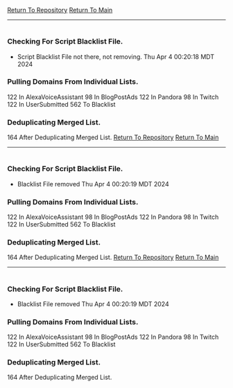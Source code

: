 [Return To Repository](https://github.com/DigitalWarrior/piholeparser/)
[Return To Main](https://github.com/DigitalWarrior/piholeparser/blob/master/RecentRunLogs/Mainlog.md)
____________________________________
# 
### Checking For Script Blacklist File.
* Script Blacklist File not there, not removing. Thu Apr  4 00:20:18 MDT 2024
### Pulling Domains From Individual Lists.
122 In AlexaVoiceAssistant
98 In BlogPostAds
122 In Pandora
98 In Twitch
122 In UserSubmitted
562 To Blacklist
### Deduplicating Merged List.
164 After Deduplicating Merged List.
[Return To Repository](https://github.com/DigitalWarrior/piholeparser/)
[Return To Main](https://github.com/DigitalWarrior/piholeparser/blob/master/RecentRunLogs/Mainlog.md)
____________________________________
# 
### Checking For Script Blacklist File.
* Blacklist File removed Thu Apr  4 00:20:19 MDT 2024
### Pulling Domains From Individual Lists.
122 In AlexaVoiceAssistant
98 In BlogPostAds
122 In Pandora
98 In Twitch
122 In UserSubmitted
562 To Blacklist
### Deduplicating Merged List.
164 After Deduplicating Merged List.
[Return To Repository](https://github.com/DigitalWarrior/piholeparser/)
[Return To Main](https://github.com/DigitalWarrior/piholeparser/blob/master/RecentRunLogs/Mainlog.md)
____________________________________
# 
### Checking For Script Blacklist File.
* Blacklist File removed Thu Apr  4 00:20:19 MDT 2024
### Pulling Domains From Individual Lists.
122 In AlexaVoiceAssistant
98 In BlogPostAds
122 In Pandora
98 In Twitch
122 In UserSubmitted
562 To Blacklist
### Deduplicating Merged List.
164 After Deduplicating Merged List.
